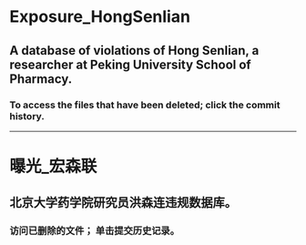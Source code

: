 # Exposure_HongSenlian
## A database of violations of Hong Senlian, a researcher at Peking University School of Pharmacy.

### To access the files that have been deleted; click the commit history.

---

# 曝光_宏森联
## 北京大学药学院研究员洪森连违规数据库。

### 访问已删除的文件； 单击提交历史记录。
